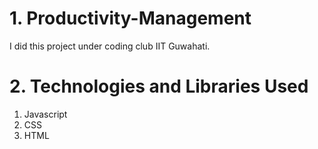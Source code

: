 # 1. Productivity-Management
I did this project under coding club IIT Guwahati.
# 2. Technologies and Libraries Used
1. Javascript
2. CSS
3. HTML
